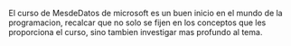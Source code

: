 El curso de MesdeDatos de microsoft es un buen inicio en el mundo de la programacion, recalcar que no solo se fijen en los conceptos que les proporciona el curso, sino tambien investigar mas profundo al tema.
